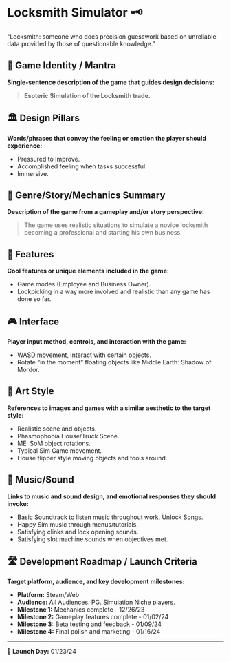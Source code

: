
# Locksmith Simulator 🗝️

“Locksmith: someone who does precision guesswork based on unreliable data provided by those of questionable knowledge.”

## 🎯 Game Identity / Mantra

**Single-sentence description of the game that guides design decisions:**

> **Esoteric Simulation of the Locksmith trade.**

## 🏛️ Design Pillars

**Words/phrases that convey the feeling or emotion the player should experience:**

- Pressured to Improve.
- Accomplished feeling when tasks successful.
- Immersive.

## 📖 Genre/Story/Mechanics Summary

**Description of the game from a gameplay and/or story perspective:**

> The game uses realistic situations to simulate a novice locksmith becoming a professional and starting his own business.

## 🌟 Features

**Cool features or unique elements included in the game:**

- Game modes (Employee and Business Owner).
- Lockpicking in a way more involved and realistic than any game has done so far.

## 🎮 Interface

**Player input method, controls, and interaction with the game:**

- WASD movement, Interact with certain objects.
- Rotate “in the moment” floating objects like Middle Earth: Shadow of Mordor.

## 🎨 Art Style

**References to images and games with a similar aesthetic to the target style:**

- Realistic scene and objects.
- Phasmophobia House/Truck Scene.
- ME: SoM object rotations.
- Typical Sim Game movement.
- House flipper style moving objects and tools around.

## 🎵 Music/Sound

**Links to music and sound design, and emotional responses they should invoke:**

- Basic Soundtrack to listen music throughout work. Unlock Songs.
- Happy Sim music through menus/tutorials.
- Satisfying clinks and lock opening sounds.
- Satisfying slot machine sounds when objectives met.

## 🛣️ Development Roadmap / Launch Criteria

**Target platform, audience, and key development milestones:**

- **Platform:** Steam/Web
- **Audience:** All Audiences. PG. Simulation Niche players.
- **Milestone 1:** Mechanics complete - 12/26/23
- **Milestone 2:** Gameplay features complete - 01/02/24
- **Milestone 3:** Beta testing and feedback - 01/09/24
- **Milestone 4:** Final polish and marketing - 01/16/24

---

**🚀 Launch Day:** 01/23/24
